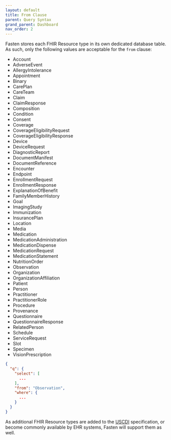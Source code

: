 ```yaml
---
layout: default
title: From Clause
parent: Query Syntax
grand_parent: Dashboard
nav_order: 2
---
```


Fasten stores each FHIR Resource type in its own dedicated database table.
As such, only the following values are acceptable for the `from` clause:

- Account
- AdverseEvent
- AllergyIntolerance
- Appointment
- Binary
- CarePlan
- CareTeam
- Claim
- ClaimResponse
- Composition
- Condition
- Consent
- Coverage
- CoverageEligibilityRequest
- CoverageEligibilityResponse
- Device
- DeviceRequest
- DiagnosticReport
- DocumentManifest
- DocumentReference
- Encounter
- Endpoint
- EnrollmentRequest
- EnrollmentResponse
- ExplanationOfBenefit
- FamilyMemberHistory
- Goal
- ImagingStudy
- Immunization
- InsurancePlan
- Location
- Media
- Medication
- MedicationAdministration
- MedicationDispense
- MedicationRequest
- MedicationStatement
- NutritionOrder
- Observation
- Organization
- OrganizationAffiliation
- Patient
- Person
- Practitioner
- PractitionerRole
- Procedure
- Provenance
- Questionnaire
- QuestionnaireResponse
- RelatedPerson
- Schedule
- ServiceRequest
- Slot
- Specimen
- VisionPrescription

```json
{
  "q": {
    "select": [
      ...
    ],
    "from": "Observation",
    "where": {
      ...
    }
  }
}
```


As additional FHIR Resource types are added to the [USCDI](https://www.healthit.gov/isa/united-states-core-data-interoperability-uscdi) specification, or become commonly available by EHR systems, Fasten will support them as well. 
